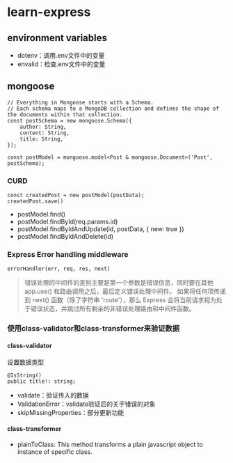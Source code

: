 # learn-express
## environment variables
- dotenv：调用.env文件中的变量
- envalid：检查.env文件中的变量

## mongoose
```
// Everything in Mongoose starts with a Schema. 
// Each schema maps to a MongoDB collection and defines the shape of the documents within that collection.
const postSchema = new mongoose.Schema({
    author: String,
    content: String,
    title: String,
});

const postModel = mongoose.model<Post & mongoose.Document>('Post', postSchema);
```
### CURD
```
const createdPost = new postModel(postData);
createdPost.save()
```
- postModel.find()
- postModel.findById(req.params.id)
- postModel.findByIdAndUpdate(id, postData, { new: true })
- postModel.findByIdAndDelete(id)

### Express Error handling middleware
```
errorHandler(err, req, res, next)
```  

> 错误处理的中间件的差别主要是第一个参数是错误信息，同时要在其他 app.use() 和路由调用之后，最后定义错误处理中间件。
> 如果将任何项传递到 next() 函数（除了字符串 'route'），那么 Express 会将当前请求视为处于错误状态，并跳过所有剩余的非错误处理路由和中间件函数。

### 使用class-validator和class-transformer来验证数据
#### class-validator
设置数据类型
```
@IsString()
public title!: string;
```
- validate：验证传入的数据
- ValidationError：validate验证后的关于错误的对象
- skipMissingProperties：部分更新功能

#### class-transformer
- plainToClass: This method transforms a plain javascript object to instance of specific class.